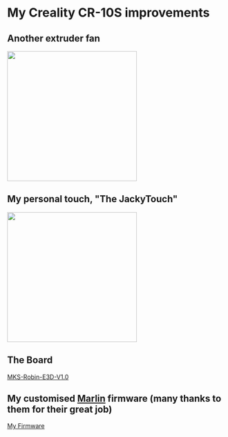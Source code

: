 # My Creality CR-10S improvements

## Another extruder fan

<img src="https://github.com/pierre-quelin/cr10s/blob/master/ExtruderFan.png" width="300">

## My personal touch, "The JackyTouch"

<img src="https://github.com/pierre-quelin/cr10s/blob/master/JackyTouch.png" width="300">

## The Board

[MKS-Robin-E3D-V1.0](https://github.com/makerbase-mks/MKS-Robin-E3-E3D)

## My customised [Marlin](https://marlinfw.org/) firmware (many thanks to them for their great job)

[My Firmware](https://github.com/pierre-quelin/Marlin)
